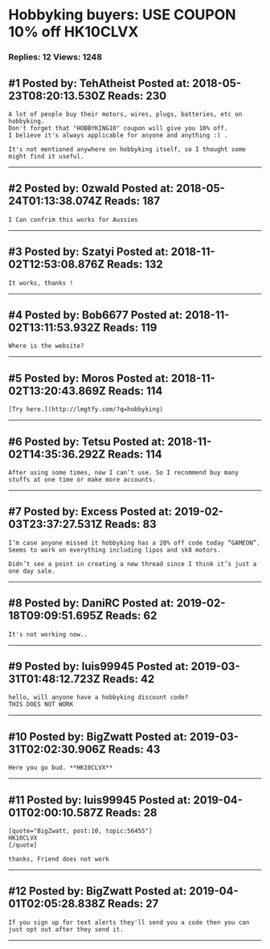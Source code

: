 # Hobbyking buyers: USE COUPON 10% off HK10CLVX

### Replies: 12 Views: 1248

## \#1 Posted by: TehAtheist Posted at: 2018-05-23T08:20:13.530Z Reads: 230

```
A lot of people buy their motors, wires, plugs, batteries, etc on hobbyking.
Don't forget that "HOBBYKING10" coupon will give you 10% off.
I believe it's always applicable for anyone and anything :) .

It's not mentioned anywhere on hobbyking itself, so I thought some might find it useful.
```

---
## \#2 Posted by: 0zwald Posted at: 2018-05-24T01:13:38.074Z Reads: 187

```
I Can confrim this works for Aussies
```

---
## \#3 Posted by: Szatyi Posted at: 2018-11-02T12:53:08.876Z Reads: 132

```
It works, thanks !
```

---
## \#4 Posted by: Bob6677 Posted at: 2018-11-02T13:11:53.932Z Reads: 119

```
Where is the website?
```

---
## \#5 Posted by: Moros Posted at: 2018-11-02T13:20:43.869Z Reads: 114

```
[Try here.](http://lmgtfy.com/?q=hobbyking)
```

---
## \#6 Posted by: Tetsu Posted at: 2018-11-02T14:35:36.292Z Reads: 114

```
After using some times, now I can’t use. So I recommend buy many stuffs at one time or make more accounts.
```

---
## \#7 Posted by: Excess Posted at: 2019-02-03T23:37:27.531Z Reads: 83

```
I’m case anyone missed it hobbyking has a 20% off code today “GAMEON”. Seems to work on everything including lipos and sk8 motors. 

Didn’t see a point in creating a new thread since I think it’s just a one day sale.
```

---
## \#8 Posted by: DaniRC Posted at: 2019-02-18T09:09:51.695Z Reads: 62

```
It's not working now..
```

---
## \#9 Posted by: luis99945 Posted at: 2019-03-31T01:48:12.723Z Reads: 42

```
hello, will anyone have a hobbyking discount code?
THIS DOES NOT WORK
```

---
## \#10 Posted by: BigZwatt Posted at: 2019-03-31T02:02:30.906Z Reads: 43

```
Here you go bud. **HK10CLVX**
```

---
## \#11 Posted by: luis99945 Posted at: 2019-04-01T02:00:10.587Z Reads: 28

```
[quote="BigZwatt, post:10, topic:56455"]
HK10CLVX
[/quote]

thanks, Friend does not work
```

---
## \#12 Posted by: BigZwatt Posted at: 2019-04-01T02:05:28.838Z Reads: 27

```
If you sign up for text alerts they'll send you a code then you can just opt out after they send it.
```

---
